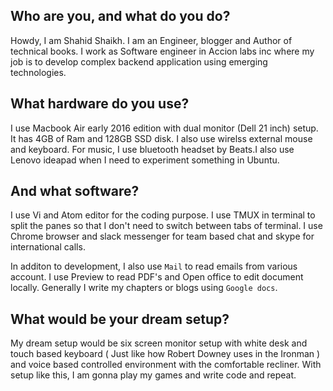 ## Who are you, and what do you do?
Howdy, I am Shahid Shaikh. I am an Engineer, blogger and Author of technical books.
I work as Software engineer in Accion labs inc where my job is to develop complex backend application using emerging technologies.

## What hardware do you use?
I use Macbook Air early 2016 edition with dual monitor (Dell 21 inch) setup. It has 4GB of Ram and 128GB SSD disk. I also use wirelss external mouse and keyboard. For music, I use bluetooth headset by Beats.I also use Lenovo ideapad when I need to experiment something in Ubuntu. 

## And what software?
I use Vi and Atom editor for the coding purpose. I use TMUX in terminal to split the panes so that I don't need to switch between tabs of terminal. I use Chrome browser and slack messenger for team based chat and skype for international calls.

In additon to development, I also use `Mail` to read emails from various account. I use Preview to read PDF's and Open office to edit document locally. Generally I write my chapters or blogs using `Google docs`.

## What would be your dream setup?
My dream setup would be six screen monitor setup with white desk and touch based keyboard ( Just like how Robert Downey uses in the Ironman ) and voice based controlled environment with the comfortable recliner. With setup like this, I am gonna play my games and write code and repeat.

